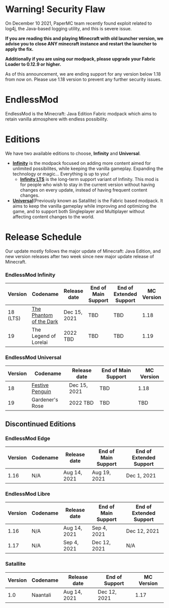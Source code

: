 # Warning! Security Flaw
On December 10 2021, PaperMC team recently found exploit related to log4j, the Java-based logging utility, and this is severe issue.

**If you are reading this and playing Minecraft with old launcher version, we advise you to close ANY minecraft instance and restart the launcher to apply the fix.**

**Additionally if you are using our modpack, please upgrade your Fabric Loader to 0.12.9 or higher.**

As of this announcement, we are ending support for any version below 1.18 from now on. Please use 1.18 version to prevent any further security issues.

# EndlessMod
EndlessMod is the Minecraft: Java Edition Fabric modpack which aims to retain vanilla atmosphere with endless possibility.

# Editions
We have two available editions to choose, **Infinity** and **Universal**.

* [**Infinity**](https://github.com/MysticMoonlight/EndlessMod/blob/main/editions/infinity/1.18/infinity.md) is the modpack focused on adding more content aimed for unlimited possibilites, while keeping the vanilla gameplay. Expanding the technology or magic... Everything is up to you!
    * [**Infinity LTS**](https://github.com/MysticMoonlight/EndlessMod/blob/main/editions/infinity/1.18/infinity.md) is the long-term support variant of Infinity. This mod is for people who wish to stay in the current version without having changes on every update, instead of having frequent content changes.
* [**Universal**](https://github.com/MysticMoonlight/EndlessMod/blob/main/editions/universal/1.18/universal.md)(Previously known as Satallite) is the Fabric based modpack. It aims to keep the vanilla gameplay while improving and optimizing the game, and to support both Singleplayer and Multiplayer without affecting content changes to the world.

# Release Schedule
Our update mostly follows the major update of Minecraft: Java Edition, and new version releases after two week since new major update release of Minecraft.

### EndlessMod Infinity
Version | Codename | Release date | End of Main Support | End of Extended Support | MC Version
------------ | ------------- | ------------- | ------------- | ------------- | -------------
18 (LTS) | [The Phantom of the Dark](https://en.wikipedia.org/wiki/The_Phantom_of_the_Opera) | Dec 15, 2021 | TBD | TBD | 1.18
19 | The Legend of Lorelai | 2022 TBD | TBD | TBD | 1.19 

### EndlessMod Universal
Version | Codename | Release date | End of Main Support | MC Version
------------ | ------------- | ------------- | ------------- | -------------
18 | [Festive Penguin](https://en.wikipedia.org/wiki/Penguin) | Dec 15, 2021 | TBD | 1.18
19 | Gardener's Rose | 2022 TBD | TBD | TBD | 1.19 

## Discontinued Editions
### EndlessMod Edge
Version | Codename | Release date | End of Main Support | End of Extended Support
------------ | ------------- | ------------- | ------------- | ------------- 
1.16 | N/A | Aug 14, 2021 | Aug 19, 2021 | Dec 1, 2021 | 1.16

### EndlessMod Libre
Version | Codename | Release date | End of Main Support | End of Extended Support
------------ | ------------- | ------------- | ------------- | -------------
1.16 | N/A | Aug 14, 2021 | Sep 4, 2021 | Dec 12, 2021 
1.17 | N/A | Sep 4, 2021 | Dec 12, 2021 | N/A

### Satallite
Version | Codename | Release date | End of Support | MC Version
------------ | ------------- | ------------- | ------------- | -------------
1.0 | Naantali | Aug 14, 2021 | Dec 12, 2021 | 1.17
